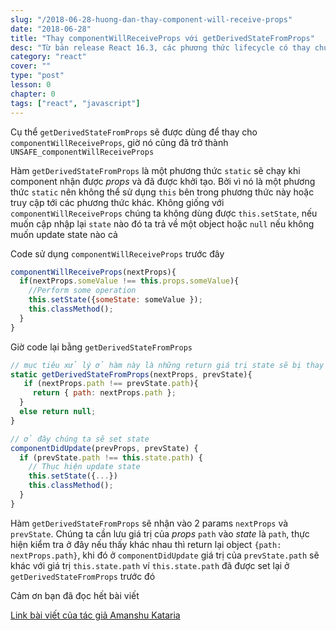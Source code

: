 ```yaml
---
slug: "/2018-06-28-huong-dan-thay-component-will-receive-props"
date: "2018-06-28"
title: "Thay componentWillReceiveProps với getDerivedStateFromProps"
desc: "Từ bản release React 16.3, các phương thức lifecycle có thay chút ít, một số không còn được khuyến khích sử dụng và thay thế bằng một phương thức khác"
category: "react"
cover: ""
type: "post"
lesson: 0
chapter: 0
tags: ["react", "javascript"]
---
```


Cụ thể `getDerivedStateFromProps` sẽ được dùng để thay cho `componentWillReceiveProps`, giờ nó cũng đã trở thành `UNSAFE_componentWillReceiveProps`

Hàm `getDerivedStateFromProps` là một phương thức `static` sẽ chạy khi component nhận được *props* và đã được khởi tạo. Bởi vì nó là một phương thức `static` nên không thể sử dụng `this` bên trong phương thức này hoặc truy cập tới các phương thức khác. Không giống với `componentWillReceiveProps` chúng ta không dùng được `this.setState`, nếu muốn cập nhập lại `state` nào đó ta trả về một object hoặc `null` nếu không muốn update state nào cả

Code sử dụng `componentWillReceiveProps` trước đây

```jsx
componentWillReceiveProps(nextProps){
  if(nextProps.someValue !== this.props.someValue){
    //Perform some operation
    this.setState({someState: someValue });
    this.classMethod();
  }
}
```

Giờ code lại bằng `getDerivedStateFromProps`

```jsx
// mục tiêu xử lý ở hàm này là những return giá trị state sẽ bị thay đổi khi prop thay đổi
static getDerivedStateFromProps(nextProps, prevState){
   if (nextProps.path !== prevState.path){
     return { path: nextProps.path };
  }
  else return null;
}

// ở đây chúng ta sẽ set state
componentDidUpdate(prevProps, prevState) {
  if (prevState.path !== this.state.path) {
    // Thục hiện update state
    this.setState({...})
    this.classMethod();
  }
}
```

Hàm `getDerivedStateFromProps` sẽ nhận vào 2 params `nextProps` và `prevState`. Chúng ta cần lưu giá trị của *props* `path` vào *state* là `path`, thực hiện kiểm tra ở đây nếu thấy khác nhau thì return lại object `{path: nextProps.path}`, khi đó ở `componentDidUpdate` giá trị của `prevState.path` sẽ khác với giá trị `this.state.path` ví `this.state.path` đã được set lại ở `getDerivedStateFromProps` trước đó

Cảm ơn bạn đã đọc hết bài viết

[Link bài viết của tác giả Amanshu Kataria](https://hackernoon.com/replacing-componentwillreceiveprops-with-getderivedstatefromprops-c3956f7ce607)